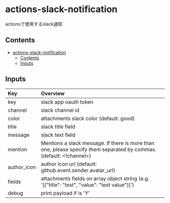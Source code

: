 # actions-slack-notification

actionsで使用するslack通知

## Contents

- [actions-slack-notification](#actions-slack-notification)
  - [Contents](#contents)
  - [Inputs](#inputs)


## Inputs

| Key         | Overview                                                                                                            |
| :---------- | :------------------------------------------------------------------------------------------------------------------ |
| key         | slack app oauth token                                                                                               |
| channel     | slack channel id                                                                                                    |
| color       | attachments slack color (default: good)                                                                             |
| title       | slack title field                                                                                                   |
| message     | slack text field                                                                                                    |
| mention     | Mentions a slack message. If there is more than one, please specify them separated by commas. (default: <!channel>) |
| author_icon | author icon url (default: github.event.sender.avatar_url)                                                           |
| fields      | attachments fields on array object string (e.g. '[{"title": "test", "value": "test value"}]')                       |
| debug       | print payload if is 'Y'                                                                                             |
